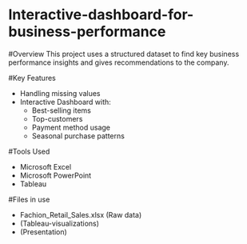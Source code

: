 # Interactive-dashboard-for-business-performance

#Overview
This project uses a structured dataset to find key business performance insights and gives recommendations to the company.

#Key Features
- Handling missing values
- Interactive Dashboard with:
    + Best-selling items
    + Top-customers
    + Payment method usage
    + Seasonal purchase patterns

#Tools Used
- Microsoft Excel
- Microsoft PowerPoint
- Tableau

#Files in use
- Fachion_Retail_Sales.xlsx (Raw data)
- (Tableau-visualizations)
- (Presentation)
